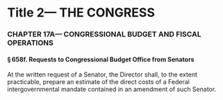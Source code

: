 
# Title 2— THE CONGRESS
### CHAPTER 17A— CONGRESSIONAL BUDGET AND FISCAL OPERATIONS
#### § 658f. Requests to Congressional Budget Office from Senators

At the written request of a Senator, the Director shall, to the extent practicable, prepare an estimate of the direct costs of a Federal intergovernmental mandate contained in an amendment of such Senator.
